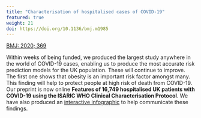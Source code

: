 ```yaml
---
title: "Characterisation of hospitalised cases of COVID-19"
featured: true
weight: 21
doi: https://doi.org/10.1136/bmj.m1985
---
```


[BMJ: 2020; 369]({{page.doi}})

Within weeks of being funded, we produced the largest study anywhere in the world of COVID-19 cases, enabling us to produce the most accurate risk prediction models for the UK population. These will continue to improve. The first one shows that obesity is an important risk factor amongst many. This finding will help to protect people at high risk of death from COVID-19. Our preprint is now online **Features of 16,749 hospitalised UK patients with COVID-19 using the ISARIC WHO Clinical Characterisation Protocol**. We have also produced an [interactive infographic](/risk/v1) to help communicate these findings.
